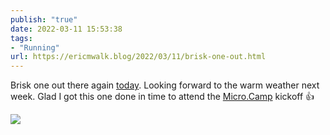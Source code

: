 ```yaml
---
publish: "true"
date: 2022-03-11 15:53:38
tags:
- "Running"
url: https://ericmwalk.blog/2022/03/11/brisk-one-out.html
---
```

Brisk one out there again [today](http://www.strava.com/activities/6808336142). Looking forward to the warm weather next week. Glad I got this one done in time to attend the [Micro.Camp](https://micro.camp) kickoff 👍


![](https://ericmwalk.blog/uploads/2022/51336b9410.jpg)